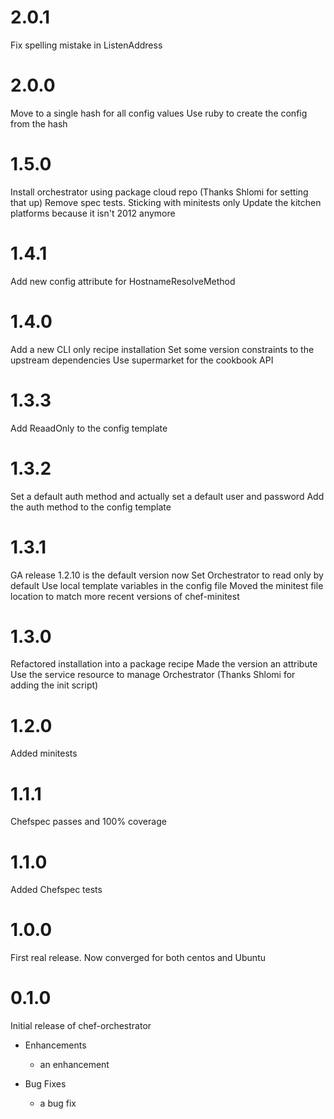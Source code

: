 # 2.0.1
Fix spelling mistake in ListenAddress

# 2.0.0
Move to a single hash for all config values
Use ruby to create the config from the hash

# 1.5.0
Install orchestrator using package cloud repo (Thanks Shlomi for setting that up)
Remove spec tests. Sticking with minitests only
Update the kitchen platforms because it isn't 2012 anymore

# 1.4.1
Add new config attribute for HostnameResolveMethod

# 1.4.0
Add a new CLI only recipe installation
Set some version constraints to the upstream dependencies
Use supermarket for the cookbook API

# 1.3.3
Add ReaadOnly to the config template

# 1.3.2
Set a default auth method and actually set a default user and password
Add the auth method to the config template

# 1.3.1
GA release 1.2.10 is the default version now
Set Orchestrator to read only by default
Use local template variables in the config file 
Moved the minitest file location to match more recent versions of chef-minitest

# 1.3.0
Refactored installation into a package recipe
Made the version an attribute
Use the service resource to manage Orchestrator (Thanks Shlomi for adding the init script)

# 1.2.0
Added minitests

# 1.1.1
Chefspec passes and 100% coverage

# 1.1.0
Added Chefspec tests

# 1.0.0
First real release. Now converged for both centos and Ubuntu

# 0.1.0

Initial release of chef-orchestrator

* Enhancements
  * an enhancement

* Bug Fixes
  * a bug fix

